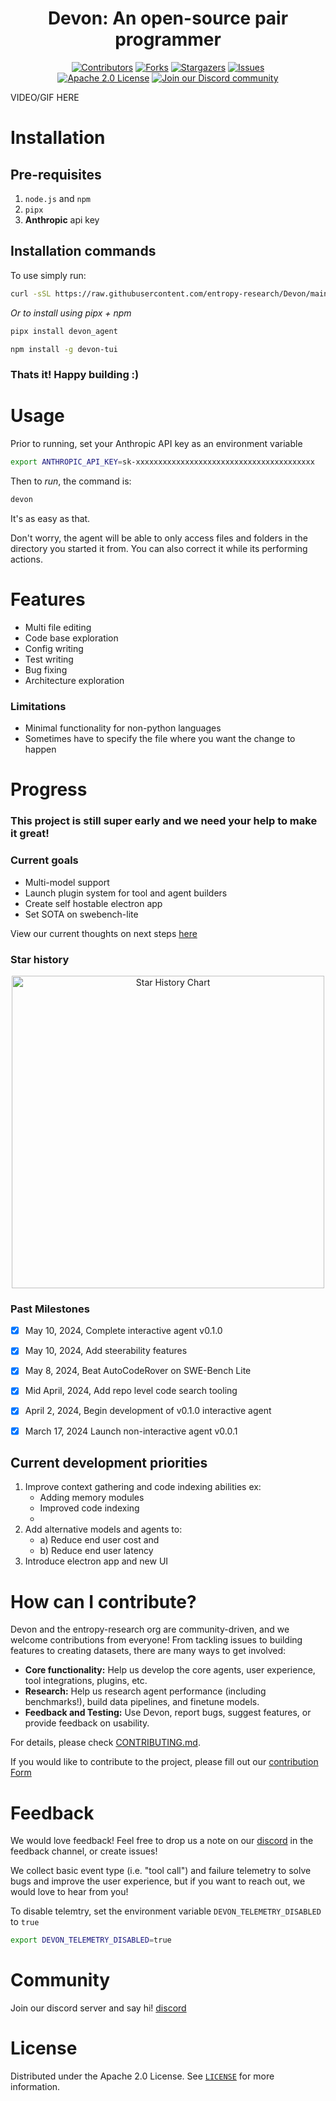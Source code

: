 
<!-- PROJECT LOGO -->
<div align="center">
  <h1 align="center">Devon: An open-source pair programmer</h1>
</div>
<div align="center">
  <a href="https://github.com/entropy-research/Devon/graphs/contributors"><img src="https://img.shields.io/github/contributors/entropy-research/devon?style=for-the-badge&color=lime" alt="Contributors"></a>
  <a href="https://github.com/entropy-research/Devon/network/members"><img src="https://img.shields.io/github/forks/entropy-research/devon?style=for-the-badge&color=orange" alt="Forks"></a>
  <a href="https://github.com/entropy-research/Devon/stargazers"><img src="https://img.shields.io/github/stars/entropy-research/devon?style=for-the-badge&color=yellow" alt="Stargazers"></a>
  <a href="https://github.com/entropy-research/Devon/issues"><img src="https://img.shields.io/github/issues/entropy-research/devon?style=for-the-badge&color=red" alt="Issues"></a>
  <br/>
  <a href="https://github.com/entropy-research/Devon/blob/main/LICENSE"><img src="https://img.shields.io/github/license/entropy-research/devon?style=for-the-badge&color=blue" alt="Apache 2.0 License"></a>
  <a href="https://discord.gg/p5YpZ5vjd9"><img src="https://img.shields.io/badge/Discord-Join%20Us-purple?logo=discord&logoColor=white&style=for-the-badge" alt="Join our Discord community"></a>
  <br/>
</div>


VIDEO/GIF HERE

# Installation

## Pre-requisites

1. `node.js` and `npm`
2. `pipx`
3. **Anthropic** api key

## Installation commands

To use simply run:

```bash
curl -sSL https://raw.githubusercontent.com/entropy-research/Devon/main/install.sh | bash
```


*Or to install using pipx + npm*

```bash
pipx install devon_agent
```

```bash
npm install -g devon-tui
```

### Thats it! Happy building :)


# Usage
Prior to running, set your Anthropic API key as an environment variable

```bash
export ANTHROPIC_API_KEY=sk-xxxxxxxxxxxxxxxxxxxxxxxxxxxxxxxxxxxxxxxx
```

Then to *run*, the command is:
```bash
devon
```

It's as easy as that.

Don't worry, the agent will be able to only access files and folders in the directory you started it from. You can also correct it while its performing actions.

# Features
- Multi file editing
- Code base exploration
- Config writing
- Test writing
- Bug fixing
- Architecture exploration

### Limitations
- Minimal functionality for non-python languages
- Sometimes have to specify the file where you want the change to happen

# Progress


### This project is still super early and we need your help to make it great!

### Current goals
- Multi-model support
- Launch plugin system for tool and agent builders
- Create self hostable electron app
- Set SOTA on swebench-lite

View our current thoughts on next steps [here](https://docs.google.com/document/d/e/2PACX-1vTjLCQcWE_n-uUHFhtBkxTCIJ4FFe5ftY_E4_q69SjXhuEZv_CYpLaQDh3HqrJlAxsgikUx0sTzf9le/pub)

### Star history
<p align="center">
  <a href="https://star-history.com/#entropy-research/Devon&Date">
    <img src="https://api.star-history.com/svg?repos=entropy-research/Devon&type=Date" width="500" alt="Star History Chart">
  </a>
</p>

### Past Milestones

- [x] May 10, 2024, Complete interactive agent v0.1.0
- [x] May 10, 2024, Add steerability features
- [x] May 8, 2024, Beat AutoCodeRover on SWE-Bench Lite
- [x] Mid April, 2024, Add repo level code search tooling
- [x] April 2, 2024, Begin development of v0.1.0 interactive agent
- [x] March 17, 2024 Launch non-interactive agent v0.0.1


## Current development priorities

1. Improve context gathering and code indexing abilities ex:
    - Adding memory modules
    - Improved code indexing
    - 
2. Add alternative models and agents to:
    - a) Reduce end user cost and
    - b) Reduce end user latency
3. Introduce electron app and new UI



# How can I contribute?

Devon and the entropy-research org are community-driven, and we welcome contributions from everyone!
From tackling issues to building features to creating datasets, there are many ways to get involved:

- **Core functionality:** Help us develop the core agents, user experience, tool integrations, plugins, etc.
- **Research:** Help us research agent performance (including benchmarks!), build data pipelines, and finetune models.
- **Feedback and Testing:** Use Devon, report bugs, suggest features, or provide feedback on usability.

For details, please check [CONTRIBUTING.md](./CONTRIBUTING.md).

If you would like to contribute to the project, please fill out our [contribution Form](https://forms.gle/VU7RN7mwNvqEYe3B9)


# Feedback

We would love feedback! Feel free to drop us a note on our [discord](https://discord.gg/p5YpZ5vjd9) in the feedback channel, or create issues!

We collect basic event type (i.e. "tool call") and failure telemetry to solve bugs and improve the user experience, but if you want to reach out, we would love to hear from you!

To disable telemtry, set the environment variable `DEVON_TELEMETRY_DISABLED` to `true` 
```bash
export DEVON_TELEMETRY_DISABLED=true
```

# Community

Join our discord server and say hi!
[discord](https://discord.gg/p5YpZ5vjd9)


# License

Distributed under the Apache 2.0 License. See [`LICENSE`](./LICENSE) for more information.
